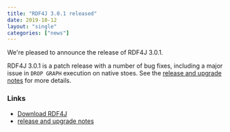 ```yaml
---
title: "RDF4J 3.0.1 released"
date: 2019-10-12
layout: "single"
categories: ["news"]
---
```

We're pleased to announce the release of RDF4J 3.0.1.

RDF4J 3.0.1 is a patch release with a number of bug fixes, including a major issue in `DROP GRAPH` execution on native stoes. See the [release and upgrade notes](/release-notes#3-0-1) for more details.

<!--more-->
### Links

- [Download RDF4J](/download/)
- [release and upgrade notes](/release-notes#3-0-1)
